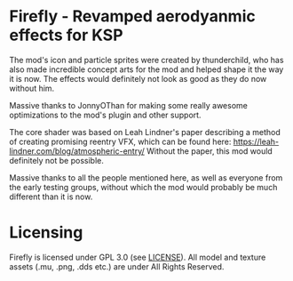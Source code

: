 # Firefly - Revamped aerodyanmic effects for KSP

The mod's icon and particle sprites were created by thunderchild, who has also made incredible concept arts for the mod and helped shape it the way it is now. The effects would definitely not look as good as they do now without him.

Massive thanks to JonnyOThan for making some really awesome optimizations to the mod's plugin and other support.

The core shader was based on Leah Lindner's paper describing a method of creating promising reentry VFX, which can be found here: https://leah-lindner.com/blog/atmospheric-entry/
Without the paper, this mod would definitely not be possible.

Massive thanks to all the people mentioned here, as well as everyone from the early testing groups, without which the mod would probably be much different than it is now.

# Licensing
Firefly is licensed under GPL 3.0 (see [LICENSE](https://github.com/M1rageDev/Firefly/blob/dev/LICENSE)).
All model and texture assets (.mu, .png, .dds  etc.) are under All Rights Reserved.
